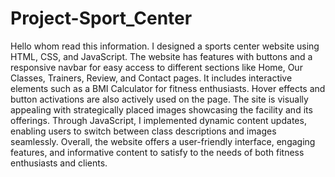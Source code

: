 # Project-Sport_Center

 Hello whom read this information.
I designed a sports center website using HTML, CSS, and JavaScript. The website has features with buttons and a responsive navbar for easy access to different sections like Home, Our Classes, Trainers, Review, and Contact pages. It includes interactive elements such as a BMI Calculator for fitness enthusiasts. Hover effects and button activations are also actively used on the page. The site is visually appealing with strategically placed images showcasing the facility and its offerings. Through JavaScript, I implemented dynamic content updates, enabling users to switch between class descriptions and images seamlessly. Overall, the website offers a user-friendly interface, engaging features, and informative content to satisfy to the needs of both fitness enthusiasts and clients.
